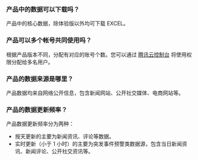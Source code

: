 ### 产品中的数据可以下载吗？
产品中的核心数据，除体验版以外均可下载 EXCEL。
### 产品可以多个帐号共同使用吗？
根据产品版本不同，分配有对应的账号个数。您可以通过 [腾讯云控制台](https://console.qcloud.com/) 将使用权限分配给多名用户。
### 产品的数据来源是哪里？
产品数据均来自网络公开信息，包含新闻网站、公开社交媒体、电商网站等。
### 产品的数据更新频率？
产品数据更新频率分为两种：
- 按天更新的主要为新闻资讯、评论等数据。
- 实时更新（小于 1 小时）的主要为突发事件预警类数据源，包含当日新闻资讯、新闻评论、公开社交资讯等。